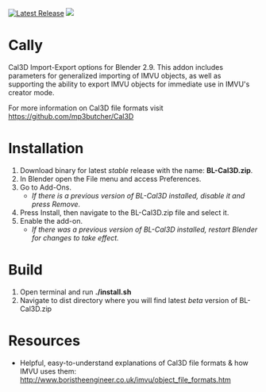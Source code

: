 <a href="https://github.com/hsoju/Cally/releases"><img src="https://img.shields.io/github/v/release/hsoju/Cally" alt="Latest Release"></a> <img src="https://img.shields.io/github/license/hsoju/Cally">

# Cally
Cal3D Import-Export options for Blender 2.9. This addon includes parameters for generalized importing of IMVU objects, as well as supporting the ability to export IMVU objects for immediate use in IMVU's creator mode.

For more information on Cal3D file formats visit https://github.com/mp3butcher/Cal3D

# Installation
1. Download binary for latest *stable* release with the name: **BL-Cal3D.zip**.
2. In Blender open the File menu and access Preferences.
3. Go to Add-Ons.
   - *If there is a previous version of BL-Cal3D installed, disable it and press Remove.*
4. Press Install, then navigate to the BL-Cal3D.zip file and select it.
5. Enable the add-on.
   - *If there was a previous version of BL-Cal3D installed, restart Blender for changes to take effect.*

# Build
1. Open terminal and run **./install.sh**
2. Navigate to dist directory where you will find latest *beta* version of BL-Cal3D.zip

# Resources
- Helpful, easy-to-understand explanations of Cal3D file formats & how IMVU uses them: http://www.boristheengineer.co.uk/imvu/object_file_formats.htm
